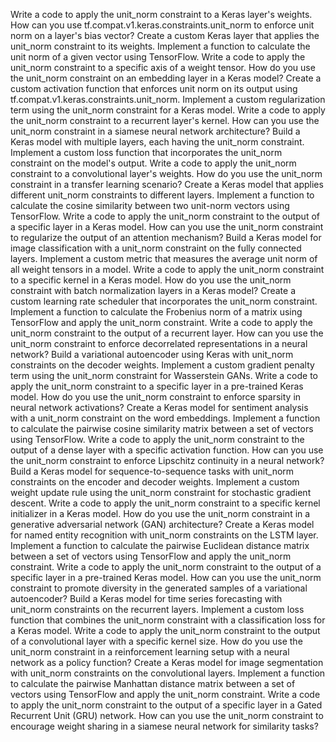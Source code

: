 Write a code to apply the unit_norm constraint to a Keras layer's weights.
How can you use tf.compat.v1.keras.constraints.unit_norm to enforce unit norm on a layer's bias vector?
Create a custom Keras layer that applies the unit_norm constraint to its weights.
Implement a function to calculate the unit norm of a given vector using TensorFlow.
Write a code to apply the unit_norm constraint to a specific axis of a weight tensor.
How do you use the unit_norm constraint on an embedding layer in a Keras model?
Create a custom activation function that enforces unit norm on its output using tf.compat.v1.keras.constraints.unit_norm.
Implement a custom regularization term using the unit_norm constraint for a Keras model.
Write a code to apply the unit_norm constraint to a recurrent layer's kernel.
How can you use the unit_norm constraint in a siamese neural network architecture?
Build a Keras model with multiple layers, each having the unit_norm constraint.
Implement a custom loss function that incorporates the unit_norm constraint on the model's output.
Write a code to apply the unit_norm constraint to a convolutional layer's weights.
How do you use the unit_norm constraint in a transfer learning scenario?
Create a Keras model that applies different unit_norm constraints to different layers.
Implement a function to calculate the cosine similarity between two unit-norm vectors using TensorFlow.
Write a code to apply the unit_norm constraint to the output of a specific layer in a Keras model.
How can you use the unit_norm constraint to regularize the output of an attention mechanism?
Build a Keras model for image classification with a unit_norm constraint on the fully connected layers.
Implement a custom metric that measures the average unit norm of all weight tensors in a model.
Write a code to apply the unit_norm constraint to a specific kernel in a Keras model.
How do you use the unit_norm constraint with batch normalization layers in a Keras model?
Create a custom learning rate scheduler that incorporates the unit_norm constraint.
Implement a function to calculate the Frobenius norm of a matrix using TensorFlow and apply the unit_norm constraint.
Write a code to apply the unit_norm constraint to the output of a recurrent layer.
How can you use the unit_norm constraint to enforce decorrelated representations in a neural network?
Build a variational autoencoder using Keras with unit_norm constraints on the decoder weights.
Implement a custom gradient penalty term using the unit_norm constraint for Wasserstein GANs.
Write a code to apply the unit_norm constraint to a specific layer in a pre-trained Keras model.
How do you use the unit_norm constraint to enforce sparsity in neural network activations?
Create a Keras model for sentiment analysis with a unit_norm constraint on the word embeddings.
Implement a function to calculate the pairwise cosine similarity matrix between a set of vectors using TensorFlow.
Write a code to apply the unit_norm constraint to the output of a dense layer with a specific activation function.
How can you use the unit_norm constraint to enforce Lipschitz continuity in a neural network?
Build a Keras model for sequence-to-sequence tasks with unit_norm constraints on the encoder and decoder weights.
Implement a custom weight update rule using the unit_norm constraint for stochastic gradient descent.
Write a code to apply the unit_norm constraint to a specific kernel initializer in a Keras model.
How do you use the unit_norm constraint in a generative adversarial network (GAN) architecture?
Create a Keras model for named entity recognition with unit_norm constraints on the LSTM layer.
Implement a function to calculate the pairwise Euclidean distance matrix between a set of vectors using TensorFlow and apply the unit_norm constraint.
Write a code to apply the unit_norm constraint to the output of a specific layer in a pre-trained Keras model.
How can you use the unit_norm constraint to promote diversity in the generated samples of a variational autoencoder?
Build a Keras model for time series forecasting with unit_norm constraints on the recurrent layers.
Implement a custom loss function that combines the unit_norm constraint with a classification loss for a Keras model.
Write a code to apply the unit_norm constraint to the output of a convolutional layer with a specific kernel size.
How do you use the unit_norm constraint in a reinforcement learning setup with a neural network as a policy function?
Create a Keras model for image segmentation with unit_norm constraints on the convolutional layers.
Implement a function to calculate the pairwise Manhattan distance matrix between a set of vectors using TensorFlow and apply the unit_norm constraint.
Write a code to apply the unit_norm constraint to the output of a specific layer in a Gated Recurrent Unit (GRU) network.
How can you use the unit_norm constraint to encourage weight sharing in a siamese neural network for similarity tasks?